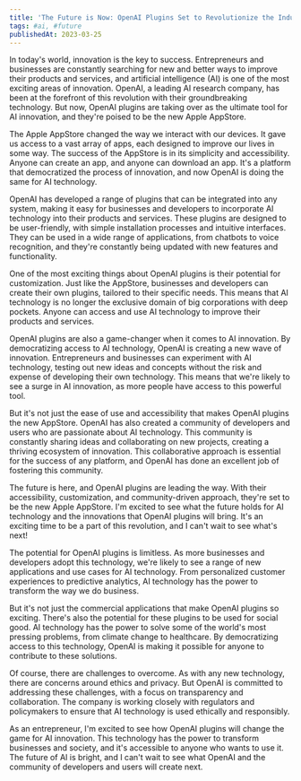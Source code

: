 ```yaml
---
title: 'The Future is Now: OpenAI Plugins Set to Revolutionize the Industry Like Apple AppStore'
tags: #ai, #future
publishedAt: 2023-03-25
---
```


In today's world, innovation is the key to success. Entrepreneurs and businesses are constantly searching for new and better ways to improve their products and services, and artificial intelligence (AI) is one of the most exciting areas of innovation. OpenAI, a leading AI research company, has been at the forefront of this revolution with their groundbreaking technology. But now, OpenAI plugins are taking over as the ultimate tool for AI innovation, and they're poised to be the new Apple AppStore.

The Apple AppStore changed the way we interact with our devices. It gave us access to a vast array of apps, each designed to improve our lives in some way. The success of the AppStore is in its simplicity and accessibility. Anyone can create an app, and anyone can download an app. It's a platform that democratized the process of innovation, and now OpenAI is doing the same for AI technology.

OpenAI has developed a range of plugins that can be integrated into any system, making it easy for businesses and developers to incorporate AI technology into their products and services. These plugins are designed to be user-friendly, with simple installation processes and intuitive interfaces. They can be used in a wide range of applications, from chatbots to voice recognition, and they're constantly being updated with new features and functionality.

One of the most exciting things about OpenAI plugins is their potential for customization. Just like the AppStore, businesses and developers can create their own plugins, tailored to their specific needs. This means that AI technology is no longer the exclusive domain of big corporations with deep pockets. Anyone can access and use AI technology to improve their products and services.

OpenAI plugins are also a game-changer when it comes to AI innovation. By democratizing access to AI technology, OpenAI is creating a new wave of innovation. Entrepreneurs and businesses can experiment with AI technology, testing out new ideas and concepts without the risk and expense of developing their own technology. This means that we're likely to see a surge in AI innovation, as more people have access to this powerful tool.

But it's not just the ease of use and accessibility that makes OpenAI plugins the new AppStore. OpenAI has also created a community of developers and users who are passionate about AI technology. This community is constantly sharing ideas and collaborating on new projects, creating a thriving ecosystem of innovation. This collaborative approach is essential for the success of any platform, and OpenAI has done an excellent job of fostering this community.

The future is here, and OpenAI plugins are leading the way. With their accessibility, customization, and community-driven approach, they're set to be the new Apple AppStore. I'm excited to see what the future holds for AI technology and the innovations that OpenAI plugins will bring. It's an exciting time to be a part of this revolution, and I can't wait to see what's next!

The potential for OpenAI plugins is limitless. As more businesses and developers adopt this technology, we're likely to see a range of new applications and use cases for AI technology. From personalized customer experiences to predictive analytics, AI technology has the power to transform the way we do business.

But it's not just the commercial applications that make OpenAI plugins so exciting. There's also the potential for these plugins to be used for social good. AI technology has the power to solve some of the world's most pressing problems, from climate change to healthcare. By democratizing access to this technology, OpenAI is making it possible for anyone to contribute to these solutions.

Of course, there are challenges to overcome. As with any new technology, there are concerns around ethics and privacy. But OpenAI is committed to addressing these challenges, with a focus on transparency and collaboration. The company is working closely with regulators and policymakers to ensure that AI technology is used ethically and responsibly.

As an entrepreneur, I'm excited to see how OpenAI plugins will change the game for AI innovation. This technology has the power to transform businesses and society, and it's accessible to anyone who wants to use it. The future of AI is bright, and I can't wait to see what OpenAI and the community of developers and users will create next.
